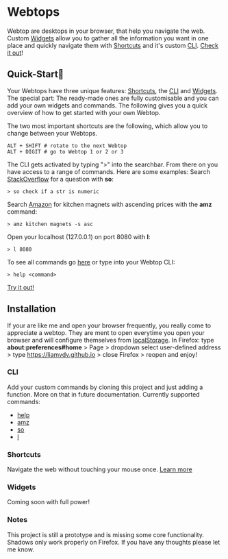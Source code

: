 # Webtops
Webtop are desktops in your browser, that help you navigate the web.
Custom [Widgets](#Widgets) allow you to gather all the information you want in one place and
quickly navigate them with [Shortcuts](#Shortcuts) and it's custom [CLI](#CLI).
[Check it out](https://liamvdv.github.io)!

## Quick-Start🚀
Your Webtops have three unique features: [Shortcuts](docs/shortcuts.md), the [CLI](docs/cli.md) and [Widgets](docs/widgets.md). The special part: The ready-made ones are fully customisable and you can add your own widgets and commands.
The following gives you a quick overview of how to get started with your own Webtop.

The two most important shortcuts are the following, which allow you to change between your Webtops. 
```
ALT + SHIFT # rotate to the next Webtop
ALT + DIGIT # go to Webtop 1 or 2 or 3
```

The CLI gets activated by typing ">" into the searchbar.
From there on you have access to a range of commands. Here are some examples:
Search [StackOverflow](https://stackoverflow.com/) for a question with **so**:
```
> so check if a str is numeric
```
Search [Amazon](https://amazon.com/) for kitchen magnets with ascending prices with the **amz** command:
```
> amz kitchen magnets -s asc
```
Open your localhost (127.0.0.1) on port 8080 with **l**:
```
> l 8080
```
To see all commands go [here](docs/cli.md) or type into your Webtop CLI:
```
> help <command>
```
[Try it out!](https://liamvdv.github.io)

## Installation
If your are like me and open your browser frequently, you really come to appreciate a webtop. They are ment to open everytime you open your browser and will configure themselves from [localStorage](https://developer.mozilla.org/en-US/docs/Web/API/Window/localStorage).
In Firefox: type __about:preferences#home__ > Page > dropdown select user-defined address > type https://liamvdv.github.io > close Firefox > reopen and enjoy!

### CLI
Add your custom commands by cloning this project and just adding a function. More on that in future documentation.
Currently supported commands:

- [help](docs/cli.md#help)
- [amz](docs/cli.md#amz)
- [so](docs/cli.md#so)
- [l](docs/cli.md#l)

### Shortcuts
Navigate the web without touching your mouse once. [Learn more](docs/shortcuts.md)

### Widgets
Coming soon with full power!


### Notes
This project is still a prototype and is missing some core functionality. Shadows only work properly on Firefox. If you have any thoughts please let me know. 